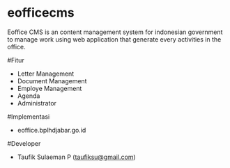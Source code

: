 eofficecms
==========

Eoffice CMS is an content management system for indonesian government to manage work using web application that generate every activities in the office.

#Fitur
* Letter Management
* Document Management
* Employe Management
* Agenda
* Administrator

#Implementasi
* eoffice.bplhdjabar.go.id

#Developer
* Taufik Sulaeman P (taufiksu@gmail.com)